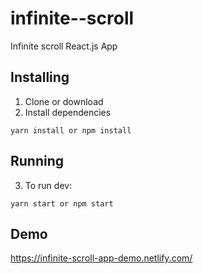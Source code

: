 # infinite--scroll

Infinite scroll React.js App

## Installing

1. Clone or download
2. Install dependencies

```
yarn install or npm install
```

## Running

3. To run dev:

```
yarn start or npm start
```

## Demo

https://infinite-scroll-app-demo.netlify.com/
